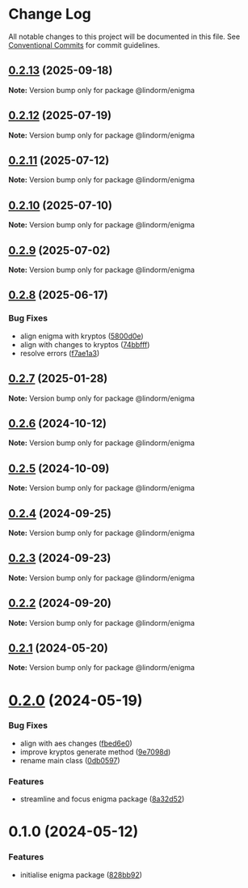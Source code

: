 # Change Log

All notable changes to this project will be documented in this file.
See [Conventional Commits](https://conventionalcommits.org) for commit guidelines.

## [0.2.13](https://github.com/lindorm-io/monorepo/compare/@lindorm/enigma@0.2.12...@lindorm/enigma@0.2.13) (2025-09-18)

**Note:** Version bump only for package @lindorm/enigma

## [0.2.12](https://github.com/lindorm-io/monorepo/compare/@lindorm/enigma@0.2.11...@lindorm/enigma@0.2.12) (2025-07-19)

**Note:** Version bump only for package @lindorm/enigma

## [0.2.11](https://github.com/lindorm-io/monorepo/compare/@lindorm/enigma@0.2.10...@lindorm/enigma@0.2.11) (2025-07-12)

**Note:** Version bump only for package @lindorm/enigma

## [0.2.10](https://github.com/lindorm-io/monorepo/compare/@lindorm/enigma@0.2.9...@lindorm/enigma@0.2.10) (2025-07-10)

**Note:** Version bump only for package @lindorm/enigma

## [0.2.9](https://github.com/lindorm-io/monorepo/compare/@lindorm/enigma@0.2.8...@lindorm/enigma@0.2.9) (2025-07-02)

**Note:** Version bump only for package @lindorm/enigma

## [0.2.8](https://github.com/lindorm-io/monorepo/compare/@lindorm/enigma@0.2.7...@lindorm/enigma@0.2.8) (2025-06-17)

### Bug Fixes

- align enigma with kryptos ([5800d0e](https://github.com/lindorm-io/monorepo/commit/5800d0e9c3ed9e5f22a9dae705bc304d43306caa))
- align with changes to kryptos ([74bbfff](https://github.com/lindorm-io/monorepo/commit/74bbfff6fb50504dc70327f7de3fd6d4b45cb65a))
- resolve errors ([f7ae1a3](https://github.com/lindorm-io/monorepo/commit/f7ae1a3bbbc9e70c4e2244b0f2f3575a5912b6cb))

## [0.2.7](https://github.com/lindorm-io/monorepo/compare/@lindorm/enigma@0.2.6...@lindorm/enigma@0.2.7) (2025-01-28)

**Note:** Version bump only for package @lindorm/enigma

## [0.2.6](https://github.com/lindorm-io/monorepo/compare/@lindorm/enigma@0.2.5...@lindorm/enigma@0.2.6) (2024-10-12)

**Note:** Version bump only for package @lindorm/enigma

## [0.2.5](https://github.com/lindorm-io/monorepo/compare/@lindorm/enigma@0.2.4...@lindorm/enigma@0.2.5) (2024-10-09)

**Note:** Version bump only for package @lindorm/enigma

## [0.2.4](https://github.com/lindorm-io/monorepo/compare/@lindorm/enigma@0.2.3...@lindorm/enigma@0.2.4) (2024-09-25)

**Note:** Version bump only for package @lindorm/enigma

## [0.2.3](https://github.com/lindorm-io/monorepo/compare/@lindorm/enigma@0.2.2...@lindorm/enigma@0.2.3) (2024-09-23)

**Note:** Version bump only for package @lindorm/enigma

## [0.2.2](https://github.com/lindorm-io/monorepo/compare/@lindorm/enigma@0.2.1...@lindorm/enigma@0.2.2) (2024-09-20)

**Note:** Version bump only for package @lindorm/enigma

## [0.2.1](https://github.com/lindorm-io/monorepo/compare/@lindorm/enigma@0.2.0...@lindorm/enigma@0.2.1) (2024-05-20)

**Note:** Version bump only for package @lindorm/enigma

# [0.2.0](https://github.com/lindorm-io/monorepo/compare/@lindorm/enigma@0.1.0...@lindorm/enigma@0.2.0) (2024-05-19)

### Bug Fixes

- align with aes changes ([fbed6e0](https://github.com/lindorm-io/monorepo/commit/fbed6e05e334ada373a443c2b9c09224771d86bf))
- improve kryptos generate method ([9e7098d](https://github.com/lindorm-io/monorepo/commit/9e7098d4b219b11140e28e554ffd573204772249))
- rename main class ([0db0597](https://github.com/lindorm-io/monorepo/commit/0db0597e9b822b350f8b8c4d8295d85d60ff0fa1))

### Features

- streamline and focus enigma package ([8a32d52](https://github.com/lindorm-io/monorepo/commit/8a32d5293f03497f0e53e731195721e85364580d))

# 0.1.0 (2024-05-12)

### Features

- initialise enigma package ([828bb92](https://github.com/lindorm-io/monorepo/commit/828bb9280cd4737509a08632d5e332f05d8d6e9b))
